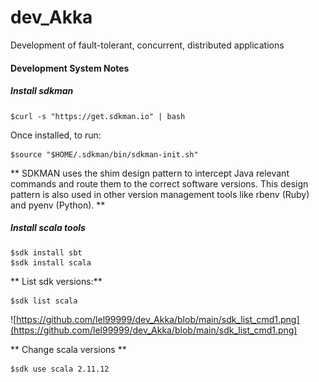 # dev_Akka
Development of fault-tolerant, concurrent, distributed applications

#### Development System Notes

##### Install sdkman
```
$curl -s "https://get.sdkman.io" | bash
```
Once installed, to run: <br/>
```
$source "$HOME/.sdkman/bin/sdkman-init.sh"
```
** SDKMAN uses the shim design pattern to intercept Java relevant commands and route them to the correct software versions. This design pattern is also used in other version management tools like rbenv (Ruby) and pyenv (Python). **


##### Install scala tools
```
$sdk install sbt
$sdk install scala
```

** List sdk versions:** <br/>
```
$sdk list scala
```
![https://github.com/lel99999/dev_Akka/blob/main/sdk_list_cmd1.png](https://github.com/lel99999/dev_Akka/blob/main/sdk_list_cmd1.png) <br/>

** Change scala versions ** <br/>
```
$sdk use scala 2.11.12
```

